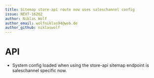 ```yaml
---
title: Sitemap store-api route now uses saleschannel config
issue: NEXT-16202
author: Niklas Wolf
author_email: wolfniklas94@web.de 
author_github: niklaswolf
---
```

# API
*  System config loaded when using the store-api sitemap endpoint is saleschannel specific now. 
